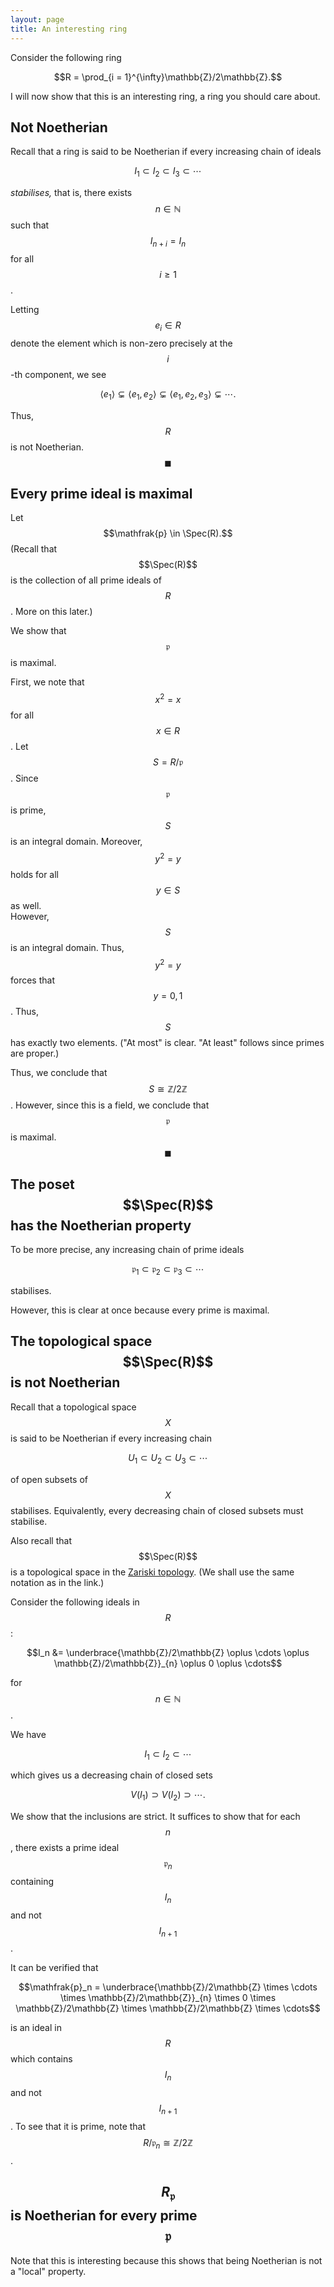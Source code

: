 ```yaml
---
layout: page
title: An interesting ring
---
```


$$\newcommand{\Spec}{\operatorname{Spec}}$$

Consider the following ring

$$R = \prod_{i = 1}^{\infty}\mathbb{Z}/2\mathbb{Z}.$$

I will now show that this is an interesting ring, a ring you should care about.

## Not Noetherian

Recall that a ring is said to be Noetherian if every increasing chain of ideals

$$I_1 \subset I_2 \subset I_3 \subset \cdots$$

_stabilises,_ that is, there exists $$n \in \mathbb{N}$$ such that $$I_{n + i} = I_n$$ for all $$i \ge 1$$.

Letting $$e_i \in R$$ denote the element which is non-zero precisely at the $$i$$-th component, we see

$$\langle e_1\rangle \subsetneq \langle e_1, e_2\rangle \subsetneq \langle e_1, e_2, e_3\rangle \subsetneq \cdots.$$

Thus, $$R$$ is not Noetherian. $$\blacksquare$$

## Every prime ideal is maximal

Let $$\mathfrak{p} \in \Spec(R).$$ (Recall that $$\Spec(R)$$ is the collection of all prime ideals of $$R$$. More on this later.)

We show that $$\mathfrak{p}$$ is maximal. 

First, we note that $$x^2 = x$$ for all $$x \in R$$. Let $$S = R/\mathfrak{p}$$. Since $$\mathfrak{p}$$ is prime, $$S$$ is an integral domain. Moreover, $$y^2 = y$$ holds for all $$y \in S$$ as well.  
However, $$S$$ is an integral domain. Thus, $$y^2 = y$$ forces that $$y = 0, 1$$. Thus, $$S$$ has exactly two elements. ("At most" is clear. "At least" follows since primes are proper.)

Thus, we conclude that $$S \cong \mathbb{Z}/2\mathbb{Z}$$. However, since this is a field, we conclude that $$\mathfrak{p}$$ is maximal. $$\blacksquare$$

## The poset $$\Spec(R)$$ has the Noetherian property

To be more precise, any increasing chain of prime ideals

$$\mathfrak{p}_1 \subset \mathfrak{p}_2 \subset \mathfrak{p}_3 \subset \cdots$$

stabilises.

However, this is clear at once because every prime is maximal.

## The topological space $$\Spec(R)$$ is not Noetherian

Recall that a topological space $$X$$ is said to be Noetherian if every increasing chain

$$U_1 \subset U_2 \subset U_3 \subset \cdots$$

of open subsets of $$X$$ stabilises. Equivalently, every decreasing chain of closed subsets must stabilise.

Also recall that $$\Spec(R)$$ is a topological space in the [Zariski topology](https://en.wikipedia.org/wiki/Spectrum_of_a_ring#Zariski_topology). (We shall use the same notation as in the link.)

Consider the following ideals in $$R$$: 

$$I_n &= \underbrace{\mathbb{Z}/2\mathbb{Z} \oplus \cdots \oplus \mathbb{Z}/2\mathbb{Z}}_{n} \oplus 0 \oplus \cdots$$

for $$n \in \mathbb{N}$$.

We have

$$I_1 \subset I_2 \subset \cdots$$

which gives us a decreasing chain of closed sets

$$V(I_1) \supset V(I_2) \supset \cdots.$$

We show that the inclusions are strict. It suffices to show that for each $$n$$, there exists a prime ideal $$\mathfrak{p}_n$$ containing $$I_n$$ and not $$I_{n+1}$$.

It can be verified that

$$\mathfrak{p}_n = \underbrace{\mathbb{Z}/2\mathbb{Z} \times \cdots \times \mathbb{Z}/2\mathbb{Z}}_{n} \times 0 \times \mathbb{Z}/2\mathbb{Z} \times \mathbb{Z}/2\mathbb{Z} \times \cdots$$

is an ideal in $$R$$ which contains $$I_n$$ and not $$I_{n+1}$$. To see that it is prime, note that $$R/\mathfrak{p}_n \cong \mathbb{Z}/2\mathbb{Z}$$.

## $$R_{\mathfrak{p}}$$ is Noetherian for every prime $$\mathfrak{p}$$

Note that this is interesting because this shows that being Noetherian is not a "local" property.